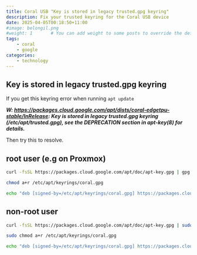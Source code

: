 ```yaml
---
title: Coral USB "Key is stored in legacy trusted.gpg keyring"
description: Fix your trusted keyring for the Coral USB device
date: 2025-04-05T00:18:50+11:00
#image: belongil.png
#weight: 1       # You can add weight to some posts to override the default sorting (date descending)
tags: 
    - coral
    - google
categories:
    - technology
---
```


## Key is stored in legacy trusted.gpg keyring

If you get this keyring error when running ```apt update```


***W: https://packages.cloud.google.com/apt/dists/coral-edgetpu-stable/InRelease: Key is stored in legacy trusted.gpg keyring (/etc/apt/trusted.gpg), see the DEPRECATION section in apt-key(8) for details.***

Then try this to resolve.

## root user (e.g on Proxmox)
```bash
curl -fsSL https://packages.cloud.google.com/apt/doc/apt-key.gpg | gpg --dearmor -o /etc/apt/keyrings/coral.gpg

chmod a+r /etc/apt/keyrings/coral.gpg

echo "deb [signed-by=/etc/apt/keyrings/coral.gpg] https://packages.cloud.google.com/apt coral-edgetpu-stable main" | tee /etc/apt/sources.list.d/coral-edgetpu.list > /dev/null
```

## non-root user

```bash
curl -fsSL https://packages.cloud.google.com/apt/doc/apt-key.gpg | sudo gpg --dearmor -o /etc/apt/keyrings/coral.gpg

sudo chmod a+r /etc/apt/keyrings/coral.gpg

echo "deb [signed-by=/etc/apt/keyrings/coral.gpg] https://packages.cloud.google.com/apt coral-edgetpu-stable main" | sudo tee /etc/apt/sources.list.d/coral-edgetpu.list > /dev/null
```